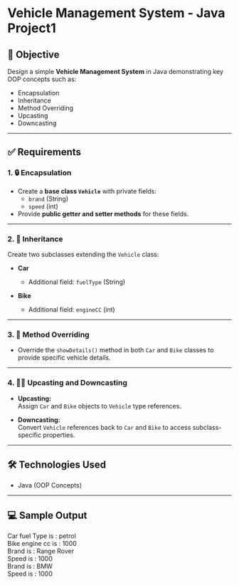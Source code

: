 # Vehicle Management System - Java Project1

## 🎯 Objective
Design a simple **Vehicle Management System** in Java demonstrating key OOP concepts such as:
- Encapsulation
- Inheritance
- Method Overriding
- Upcasting
- Downcasting

---

## ✅ Requirements

### 1. 🔒 Encapsulation
- Create a **base class `Vehicle`** with private fields:
  - `brand` (String)
  - `speed` (int)
- Provide **public getter and setter methods** for these fields.

---

### 2. 🧬 Inheritance
Create two subclasses extending the `Vehicle` class:

- **Car**  
  - Additional field: `fuelType` (String)

- **Bike**  
  - Additional field: `engineCC` (int)

---

### 3. 🔁 Method Overriding
- Override the `showDetails()` method in both `Car` and `Bike` classes to provide specific vehicle details.

---

### 4. 🔼🔽 Upcasting and Downcasting

- **Upcasting:**  
  Assign `Car` and `Bike` objects to `Vehicle` type references.

- **Downcasting:**  
  Convert `Vehicle` references back to `Car` and `Bike` to access subclass-specific properties.

---

## 🛠️ Technologies Used
- Java (OOP Concepts)

---

## 💻 Sample Output
Car fuel Type is : petrol  
Bike engine cc is : 1000  
Brand is : Range Rover  
Speed is : 1000  
Brand is : BMW  
Speed is : 1000


